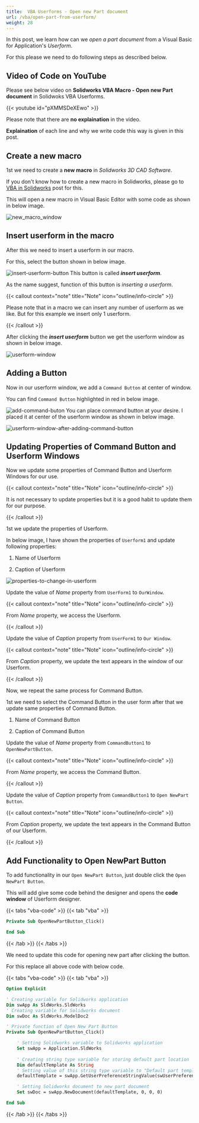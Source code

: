 ```yaml
---
title:  VBA Userforms - Open new Part document
url: /vba/open-part-from-userform/
weight: 28
---
```


In this post, we learn how can we *open a part document* from a Visual Basic for Application's *Userform*.

For this please we need to do following steps as described below.

## Video of Code on YouTube

Please see below video on **Solidworks VBA Macro - Open new Part document** in Solidwoks VBA Userforms.

{{< youtube id="pXMMSDeXEwo" >}}

Please note that there are **no explaination** in the video. 

**Explaination** of each line and why we write code this way is given in this post.

## Create a new macro

1st we need to create a **new macro** in *Solidworks 3D CAD Software*.

If you don't know how to create a new macro in Solidworks, please go to [VBA in Solidworks](/solidworks-macros/vba-in-solidworks) post for this.

This will open a new macro in Visual Basic Editor with some code as shown in below image.

![new_macro_window](1.new_macro_window.PNG)

## Insert userform in the macro

After this we need to insert a userform in our macro.

For this, select the button shown in below image.

![insert-userform-button](2.insert-userform-button.png)
This button is called ***insert userform***. 

As the name suggest, function of this button is *inserting a userform*.

{{< callout context="note" title="Note" icon="outline/info-circle" >}}

Please note that in a macro we can insert any number of userform as we like. But for this example we insert only 1 userform.

{{< /callout >}}

After clicking the ***insert userform*** button we get the userform window as shown in below image.

![userform-window](3.userform-window.PNG)

## Adding a Button

Now in our userform window, we add a `Command Button` at center of window.

You can find `Command Button` highlighted in red in below image.

![add-command-buton](4.add-command-button.png)
You can place command button at your desire. I placed it at center of the userform window as shown in below image.

![userform-window-after-adding-command-button](5.userform-window-after-adding-command-button.PNG)

## Updating Properties of Command Button and Userform Windows

Now we update some properties of Command Button and Userform Windows for our use.

{{< callout context="note" title="Note" icon="outline/info-circle" >}}

It is not necessary to update properties but it is a good habit to update them for our purpose. 

{{< /callout >}}

1st we update the properties of Userform.

In below image, I have shown the properties of `Userform1` and update following properties:

1. Name of Userform

2. Caption of Userform

![properties-to-change-in-userform](6.properties-to-change-in-userform.png)

Update the value of *Name* property from `UserForm1` to `OurWindow`.

{{< callout context="note" title="Note" icon="outline/info-circle" >}}

From *Name* property, we access the Userform.

{{< /callout >}}

Update the value of *Caption* property from `UserForm1` to `Our Window`.

{{< callout context="note" title="Note" icon="outline/info-circle" >}}

From *Caption* property, we update the text appears in the window of our Userform.

{{< /callout >}}

Now, we repeat the same process for Command Button.

1st we need to select the Command Button in the user form after that we update same properties of Command Button.

1. Name of Command Button

2. Caption of Command Button

Update the value of *Name* property from `CommandButton1` to `OpenNewPartButton`.

{{< callout context="note" title="Note" icon="outline/info-circle" >}}

From *Name* property, we access the Command Button.

{{< /callout >}}

Update the value of *Caption* property from `CommandButton1` to `Open NewPart Button`.

{{< callout context="note" title="Note" icon="outline/info-circle" >}}

From *Caption* property, we update the text appears in the Command Button of our Userform.

{{< /callout >}}

## Add Functionality to Open NewPart Button

To add functionality in our `Open NewPart Button`, just double click the `Open NewPart Button`.

This will add give some code behind the designer and opens the **code window** of Userform designer.

{{< tabs "vba-code" >}}
{{< tab "vba" >}}

```vb {lineNos=true lineNoStart=1}
Private Sub OpenNewPartButton_Click()

End Sub
```
{{< /tab >}}
{{< /tabs >}}

We need to update this code for opening new part after clicking the button.

For this replace all above code with below code.

{{< tabs "vba-code" >}}
{{< tab "vba" >}}

```vb {lineNos=true lineNoStart=1}
Option Explicit

' Creating variable for Solidworks application
Dim swApp As SldWorks.SldWorks
' Creating variable for Solidworks document
Dim swDoc As SldWorks.ModelDoc2

' Private function of Open New Part Button 
Private Sub OpenNewPartButton_Click()

    ' Setting Solidworks variable to Solidworks application
    Set swApp = Application.SldWorks
    
    ' Creating string type variable for storing default part location
    Dim defaultTemplate As String
    ' Setting value of this string type variable to "Default part template"
    defaultTemplate = swApp.GetUserPreferenceStringValue(swUserPreferenceStringValue_e.swDefaultTemplatePart)

    ' Setting Solidworks document to new part document
    Set swDoc = swApp.NewDocument(defaultTemplate, 0, 0, 0)

End Sub
```
{{< /tab >}}
{{< /tabs >}}

